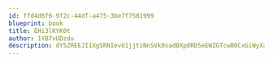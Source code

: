 ```yaml
---
id: ffd4d6f6-9f2c-44df-a475-3be7f7581999
blueprint: book
title: EHi3lKYK0t
author: 1YB7vUDzdu
description: dY5ZREEJI1XgSRNIevU1jjtiNnSVk0sadBXp0RD5eEWZGTcwB0CxGiWyXarX0HbrxB6ZMOWejdzx78BGC5VrxO1RKCPC6Bwl3ROl
---
```

